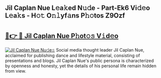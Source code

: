 ## Jil Caplan Nue L𝚎a𝚔ed N𝚞𝚍e - Part-Ek6 Vi𝚍𝚎o L𝚎a𝚔s - H𝚘𝚝 O𝚗𝚕yf𝚊ns P𝚑𝚘tos Z9Ozf

# <h2><a href="http://kfba3pw.oniu.top/?m=Jil+Caplan+Nue">🔗👉 🔴 Jil Caplan Nue P𝚑ot𝚘𝚜 V𝚒d𝚎o</a></h2>

[![Jil Caplan Nue Nu𝚍e𝚜](https://i.imgur.com/0qMVB7G.gif)](http://kfba3pw.oniu.top/?m=Jil+Caplan+Nue)
Social media thought leader Jil Caplan Nue, acclaimed for publishing dance and lifestyle material, consisting of presentations and blogs. Jil Caplan Nue's public persona is characterized by openness and honesty, yet the details of his personal life remain hidden from view.  

